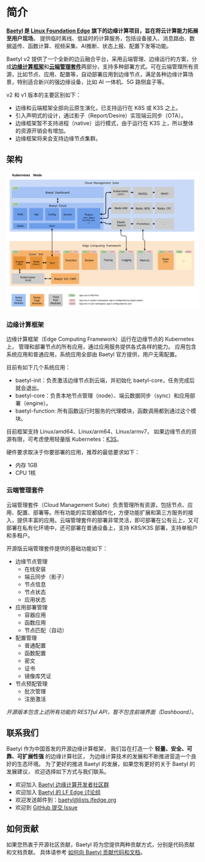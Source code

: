 # 简介

**[Baetyl](https://baetyl.io) 是 [Linux Foundation Edge](https://www.lfedge.org) 
旗下的边缘计算项目，旨在将云计算能力拓展至用户现场**。
提供临时离线、低延时的计算服务，包括设备接入、消息路由、数据遥传、函数计算、视频采集、AI推断、状态上报、配置下发等功能。

Baetyl v2 提供了一个全新的边云融合平台，采用云端管理、边缘运行的方案，分成[**边缘计算框架**](https://github.com/baetyl/baetyl)和[**云端管理套件**](https://github.com/baetyl/baetyl-cloud)两部分，支持多种部署方式。可在云端管理所有资源，比如节点、应用、配置等，自动部署应用到边缘节点，满足各种边缘计算场景，特别适合新兴的强边缘设备，比如 AI 一体机、5G 路侧盒子等。

v2 和 v1 版本的主要区别如下：
* 边缘和云端框架全部向云原生演化，已支持运行在 K8S 或 K3S 之上。
* 引入声明式的设计，通过影子（Report/Desire）实现端云同步（OTA）。
* 边缘框架暂不支持进程（native）运行模式，由于运行在 K3S 上，所以整体的资源开销会有增加。
* 边缘框架将来会支持边缘节点集群。

## 架构

![Architecture](../images/overview/baetyl-arch-v2.svg)

### 边缘计算框架

边缘计算框架（Edge Computing Framework）运行在边缘节点的 Kubernetes 上，
管理和部署节点的所有应用，通过应用服务提供各式各样的能力。
应用包含系统应用和普通应用，系统应用全部由 Baetyl 官方提供，用户无需配置。

目前有如下几个系统应用：
* baetyl-init：负责激活边缘节点到云端，并初始化 baetyl-core，任务完成后就会退出。
* baetyl-core：负责本地节点管理（node）、端云数据同步（sync）和应用部署（engine）。
* baetyl-function: 所有函数运行时服务的代理模块，函数调用都到通过这个模块。

目前框架支持 Linux/amd64、Linux/arm64、Linux/armv7，
如果边缘节点的资源有限，可考虑使用轻量版 Kubernetes：[K3S](https://k3s.io/)。

硬件要求取决于你要部署的应用，推荐的最低要求如下：
* 内存 1GB
* CPU 1核

### 云端管理套件

云端管理套件（Cloud Management Suite）负责管理所有资源，包括节点、应用、配置、部署等。所有功能的实现都插件化，方便功能扩展和第三方服务的接入，提供丰富的应用。云端管理套件的部署非常灵活，即可部署在公有云上，又可部署在私有化环境中，还可部署在普通设备上，支持 K8S/K3S 部署，支持单租户和多租户。

开源版云端管理套件提供的基础功能如下：
* 边缘节点管理
    * 在线安装
    * 端云同步（影子）
    * 节点信息
    * 节点状态
    * 应用状态
* 应用部署管理
    * 容器应用
    * 函数应用
    * 节点匹配（自动）
* 配置管理
    * 普通配置
    * 函数配置
    * 密文
    * 证书
    * 镜像库凭证
* 节点预配管理
    * 批次管理
    * 注册激活

_开源版本包含上述所有功能的 RESTful API，暂不包含前端界面（Dashboard）。_

## 联系我们

Baetyl 作为中国首发的开源边缘计算框架，
我们旨在打造一个 **轻量、安全、可靠、可扩展性强** 的边缘计算社区，
为边缘计算技术的发展和不断推进营造一个良好的生态环境。
为了更好的推进 Baetyl 的发展，如果您有更好的关于 Baetyl 的发展建议，
欢迎选择如下方式与我们联系。

- 欢迎加入 [Baetyl 边缘计算开发者社区群](https://baetyl.bj.bcebos.com/Wechat/Wechat-Baetyl.png)
- 欢迎加入 [Baetyl 的 LF Edge 讨论组](https://lists.lfedge.org/g/baetyl/topics)
- 欢迎发送邮件到：<baetyl@lists.lfedge.org>
- 欢迎到 [GitHub 提交 Issue](https://github.com/baetyl/baetyl/issues)

## 如何贡献

如果您热衷于开源社区贡献，Baetyl 将为您提供两种贡献方式，分别是代码贡献和文档贡献。
具体请参考 [如何向 Baetyl 贡献代码和文档](./docs/contributing_cn.md)。